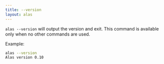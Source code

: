 ```yaml
---
title: --version
layout: alas
---
```


`alas --version` will output the version and exit. This command is available
only when no other commands are used.

Example:

```bash
alas --version
Alas version 0.10
```

